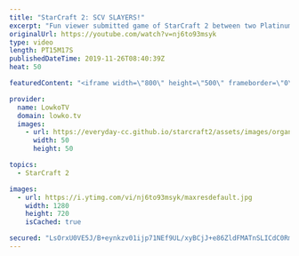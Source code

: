 ```yaml
---
title: "StarCraft 2: SCV SLAYERS!"
excerpt: "Fun viewer submitted game of StarCraft 2 between two Platinum League Terran players. In this Terran versus Terran  both players manage to get a lot of SCV kills in the first minutes of the game.  Get more videos & support my work: http://www.patreon.com/lowkotv  My second channel: http://lowko.tv/morelowko"
originalUrl: https://youtube.com/watch?v=nj6to93msyk
type: video
length: PT15M17S
publishedDateTime: 2019-11-26T08:40:39Z
heat: 50

featuredContent: "<iframe width=\"800\" height=\"500\" frameborder=\"0\" src=\"https://www.youtube.com/embed/nj6to93msyk\" allow=\"accelerometer; autoplay; encrypted-media; gyroscope; picture-in-picture\" allowfullscreen></iframe>"

provider:
  name: LowkoTV
  domain: lowko.tv
  images:
    - url: https://everyday-cc.github.io/starcraft2/assets/images/organizations/lowko.tv-50x50.jpg
      width: 50
      height: 50

topics:
  - StarCraft 2

images:
  - url: https://i.ytimg.com/vi/nj6to93msyk/maxresdefault.jpg
    width: 1280
    height: 720
    isCached: true

secured: "LsOrxU0VE5J/B+eynkzv01ijp71NEf9UL/xyBCjJ+e86ZldFMATnSLICdC0RmpGqWnFp2hYsMJOIKP7OhZFZ5sL/K528Wv0yBA+Kjam0BJu9zBNiDOkKNSAfeA/Je80ZfL4YVUpUkqdV4h2DEtweYkDs03po11EyaJjzxgDGWI77Js5kAljNZ1D2rng1QBDUKdTn3ReOQnDGFnX5JlIWicYG7MM8HMWQ9LQMrbZTmt1EH7c+wLNNPh+hc5zE6hG/6IT7HU5H1dljU2nGv16BAsTJbcn+R60ikKNsX643f4bsQox2jAIe2xxLVDxfn37Qbh+vtO4EhqDK0exTih09uhWfcueL4h/D0hWa9OfHFk3z60mVy4vKag4wFiezJ0J+iH0JpQGJozJ8WTHZtld9nnqYymCUigFyRaYYWGI4tvc=;w2cEX9skGOVWoB29fRhVRA=="
---
```


